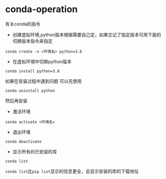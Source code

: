 # conda-operation
有关conda的指令
* 创建虚拟环境,python版本根据需要自己定，如果忘记了指定版本可用下面的切换版本指令来指定
```
conda create -n <环境名> python=3.6
```
* 在虚拟环境中切换python版本
```
conda install python=3.8
```
如果在安装过程中遇到问题
可以先使用
```
conda uninstall python
```
然后再安装
* 激活环境
```
conda activate <环境名>
```
* 退出环境
```
conda deactivate
```
* 显示所有的已安装的库
```
conda list
```
`conda list`比`pip list`显示的信息更全，会显示安装的库的下载地址

